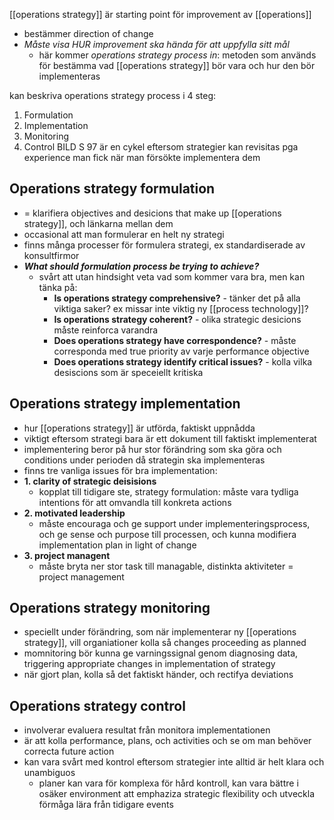 [[operations strategy]] är starting point för improvement av [[operations]]
- bestämmer direction of change
- *Måste visa HUR improvement ska hända för att uppfylla sitt mål*
	- här kommer *operations strategy process in*: metoden som används för bestämma vad [[operations strategy]] bör vara och hur den bör implementeras

kan beskriva operations strategy process i 4 steg:
1. Formulation
2. Implementation
3. Monitoring
4. Control
BILD S 97
är en cykel eftersom strategier kan revisitas pga experience man fick när man försökte implementera dem

## Operations strategy formulation
-  = klarifiera objectives and desicions that make up [[operations strategy]], och länkarna mellan dem
- occasional att man formulerar en helt ny strategi
- finns många processer för formulera strategi, ex standardiserade av konsultfirmor
- ***What should formulation process be trying to achieve?***
	- svårt att utan hindsight veta vad som kommer vara bra, men kan tänka på:
		- **Is operations strategy comprehensive?** - tänker det på alla viktiga saker? ex missar inte viktig ny [[process technology]]?
		- **Is operations strategy coherent?** - olika strategic desicions måste reinforca varandra
		- **Does operations strategy have correspondence?** - måste corresponda med true priority av varje performance objective
		- **Does operations strategy identify critical issues?** - kolla vilka desiscions som är speceiellt kritiska


## Operations strategy implementation
- hur [[operations strategy]] är utförda, faktiskt uppnådda
- viktigt eftersom strategi bara är ett dokument till faktiskt implementerat
- implementering beror på hur stor förändring som ska göra och conditions under perioden då strategin ska implementeras
- finns tre vanliga issues för bra implementation:
- **1. clarity of strategic deisisions**
	- kopplat till tidigare ste, strategy formulation: måste vara tydliga intentions för att omvandla till konkreta actions
- **2. motivated leadership**
	- måste encouraga och ge support under implementeringsprocess, och ge sense och purpose till processen, och kunna modifiera implementation plan in light of change
- **3. project managent**
	- måste bryta ner stor task till managable, distinkta aktiviteter = project management

## Operations strategy monitoring
- speciellt under förändring, som när implementerar ny [[operations strategy]], vill organiationer kolla så changes proceeding as planned
- momnitoring bör kunna ge varningssignal genom diagnosing data, triggering appropriate changes in implementation of strategy
- när gjort plan, kolla så det faktiskt händer, och rectifya deviations


## Operations strategy control
- involverar evaluera resultat från monitora implementationen
- är att kolla performance, plans, och activities och se om man behöver correcta future action
- kan vara svårt med kontrol eftersom strategier inte alltid är helt klara och unambiguos
	- planer kan vara för komplexa för hård kontroll, kan vara bättre i osäker environment att emphaziza strategic flexibility och utveckla förmåga lära från tidigare events